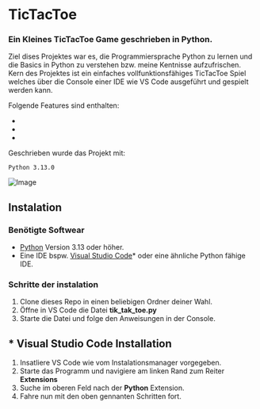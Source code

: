 # TicTacToe
### Ein Kleines TicTacToe Game geschrieben in Python. 

Ziel dises Projektes war es, die Programmiersprache Python zu lernen und die Basics in Python zu verstehen bzw. meine Kentnisse aufzufrischen. Kern des Projektes ist ein einfaches vollfunktionsfähiges TicTacToe Spiel welches über die Console einer IDE wie VS Code ausgeführt und gespielt werden kann.

Folgende Features sind enthalten:

* 
*
*

Geschrieben wurde das Projekt mit:
```
Python 3.13.0
```
![Image](https://github.com/user-attachments/assets/fcb77d77-6caa-4404-b3e3-5aedca58005c)
## Instalation
### Benötigte Softwear
* [Python](https://www.python.org/downloads/) Version 3.13 oder höher.
* Eine IDE bspw. [Visual Studio Code](https://code.visualstudio.com/)* oder eine ähnliche Python fähige IDE.

### Schritte der instalation
1. Clone dieses Repo in einen beliebigen Ordner deiner Wahl.
2. Öffne in VS Code die Datei **tik_tak_toe.py**
3. Starte die Datei und folge den Anweisungen in der Console.

## * Visual Studio Code Installation
1. Insatliere VS Code wie vom Instalationsmanager vorgegeben.
2. Starte das Programm und navigiere am linken Rand zum Reiter **Extensions**
3. Suche im oberen Feld nach der **Python** Extension.
4. Fahre nun mit den oben gennanten Schritten fort. 



